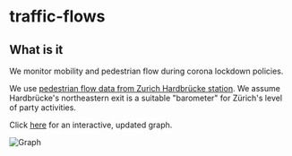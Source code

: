 # traffic-flows

## What is it
We monitor mobility and pedestrian flow during corona lockdown policies.

We use [pedestrian flow data from Zurich Hardbrücke station](https://data.stadt-zuerich.ch/dataset/vbz_frequenzen_hardbruecke). We assume Hardbrücke's northeastern exit is a suitable "barometer" for Zürich's level of party activities.

Click [here](https://github.com/mo-jan/traffic-flows/blob/master/plots/zh_covid19_and_mobility_hardbr.html "graph") for an interactive, updated graph.

![Graph](https://github.com/mo-jan/traffic-flows/blob/master/plots/plot.png)


